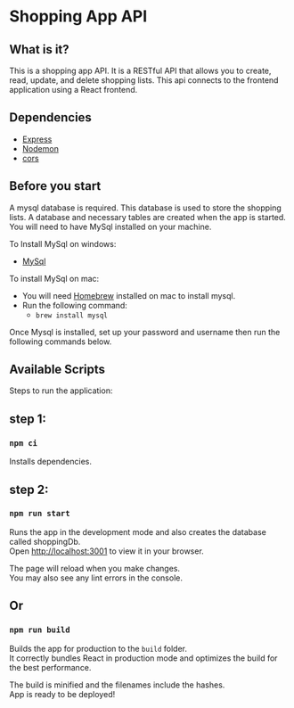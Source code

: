 # Shopping App API
## What is it?
This is a shopping app API. It is a RESTful API that allows you to create, read, update, and delete shopping lists. This api connects to the frontend application using a React frontend. 

## Dependencies
* [Express](https://expressjs.org/)
* [Nodemon](https://nodemon.io/)
* [cors](https://www.npmjs.com/package/cors)

## Before you start
A mysql database is required. This database is used to store the shopping lists.
A database and necessary tables are created when the app is started. You will need to have MySql installed on your machine. 

To Install MySql on windows:
* [MySql](https://dev.mysql.com/downloads/mysql/)

To install MySql on mac:
 - You will need [Homebrew](https://brew.sh/) installed on mac to install mysql.
  - Run the following command:
    * `brew install mysql`

Once Mysql is installed, set up your password and username then run the following commands below.

## Available Scripts

Steps to run the application:

## step 1:
### `npm ci`
Installs dependencies.
## step 2:
### `npm run start`

Runs the app in the development mode and also creates the database called shoppingDb.\
Open [http://localhost:3001](http://localhost:3001) to view it in your browser.

The page will reload when you make changes.\
You may also see any lint errors in the console.

## Or
### `npm run build`

Builds the app for production to the `build` folder.\
It correctly bundles React in production mode and optimizes the build for the best performance.

The build is minified and the filenames include the hashes.\
App is ready to be deployed!
